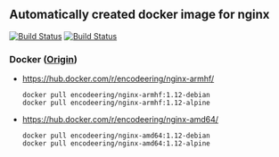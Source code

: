 ## Automatically created docker image for nginx

[![Build Status](https://travis-ci.org/encodeering/docker-nginx.svg?branch=master)](https://travis-ci.org/encodeering/docker-nginx)
[![Build Status](https://semaphoreci.com/api/v1/encodeering/docker-nginx/branches/master/shields_badge.svg)](https://semaphoreci.com/encodeering/docker-nginx)

### Docker ([Origin](https://github.com/nginxinc/docker-nginx))

- https://hub.docker.com/r/encodeering/nginx-armhf/

    ```docker pull encodeering/nginx-armhf:1.12-debian```  
    ```docker pull encodeering/nginx-armhf:1.12-alpine```

- https://hub.docker.com/r/encodeering/nginx-amd64/

    ```docker pull encodeering/nginx-amd64:1.12-debian```  
    ```docker pull encodeering/nginx-amd64:1.12-alpine```
